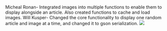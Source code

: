 Micheal Ronan- Integrated images into multiple functions to enable them to display alongside an article. Also created functions to cache and load images.
Will Kusper- Changed the core functionality to display one random article and image at a time, and changed it to gson serialization.
![](https://github.iu.edu/wkusper/NewsApp/assets/23987/401cf540-7c15-4dcb-9470-72908a3f4e61)
